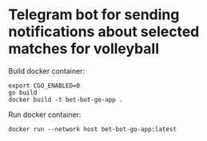 # Telegram bot for sending notifications about selected matches for volleyball

Build docker container:
```
export CGO_ENABLED=0
go build
docker build -t bet-bot-go-app .
```

Run docker container:
```
docker run --network host bet-bot-go-app:latest
 ```
